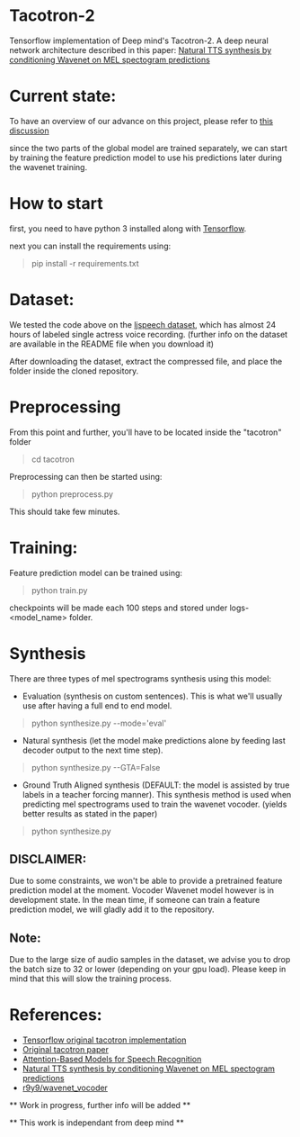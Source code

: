 # Tacotron-2
Tensorflow implementation of Deep mind's Tacotron-2. A deep neural network architecture described in this paper: [Natural TTS synthesis by conditioning Wavenet on MEL spectogram predictions](https://arxiv.org/pdf/1712.05884.pdf)


# Current state:

To have an overview of our advance on this project, please refer to [this discussion](https://github.com/Rayhane-mamah/Tacotron-2/issues/4)

since the two parts of the global model are trained separately, we can start by training the feature prediction model to use his predictions later during the wavenet training.

# How to start
first, you need to have python 3 installed along with [Tensorflow](https://www.tensorflow.org/install/).

next you can install the requirements using:

> pip install -r requirements.txt

# Dataset:
We tested the code above on the [ljspeech dataset](https://keithito.com/LJ-Speech-Dataset/), which has almost 24 hours of labeled single actress voice recording. (further info on the dataset are available in the README file when you download it)

After downloading the dataset, extract the compressed file, and place the folder inside the cloned repository.

# Preprocessing

From this point and further, you'll have to be located inside the "tacotron" folder

> cd tacotron

Preprocessing can then be started using: 

> python preprocess.py

This should take few minutes.

# Training:
Feature prediction model can be trained using:

> python train.py

checkpoints will be made each 100 steps and stored under logs-<model_name> folder.

# Synthesis
There are three types of mel spectrograms synthesis using this model:

- Evaluation (synthesis on custom sentences). This is what we'll usually use after having a full end to end model.

> python synthesize.py --mode='eval'

- Natural synthesis (let the model make predictions alone by feeding last decoder output to the next time step).

> python synthesize.py --GTA=False

- Ground Truth Aligned synthesis (DEFAULT: the model is assisted by true labels in a teacher forcing manner). This synthesis method is used when predicting mel spectrograms used to train the wavenet vocoder. (yields better results as stated in the paper)

> python synthesize.py

## DISCLAIMER:
Due to some constraints, we won't be able to provide a pretrained feature prediction model at the moment. Vocoder Wavenet model however is in development state. In the mean time, if someone can train a feature prediction model, we will gladly add it to the repository.

## Note:
Due to the large size of audio samples in the dataset, we advise you to drop the batch size to 32 or lower (depending on your gpu load). Please keep in mind that this will slow the training process.

# References:
- [Tensorflow original tacotron implementation](https://github.com/keithito/tacotron)
- [Original tacotron paper](https://arxiv.org/pdf/1703.10135.pdf)
- [Attention-Based Models for Speech Recognition](https://arxiv.org/pdf/1506.07503.pdf)
- [Natural TTS synthesis by conditioning Wavenet on MEL spectogram predictions](https://arxiv.org/pdf/1712.05884.pdf)
- [r9y9/wavenet_vocoder](https://github.com/r9y9/wavenet_vocoder)


** Work in progress, further info will be added **

** This work is independant from deep mind **
